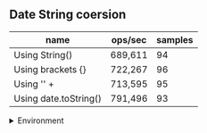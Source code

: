 ## Date String coersion

|name|ops/sec|samples|
|-|-|-|
|Using String()|689,611|94|
|Using brackets {}|722,267|96|
|Using '' + |713,595|95|
|Using date.toString()|791,496|93|


<details>
<summary>Environment</summary>

* __Machine:__ linux x64 | 2 vCPUs | 6.8GB Mem
* __Run:__ Sat Oct 14 2023 01:46:12 GMT+0000 (Coordinated Universal Time)
</details>

<!--
{"environment":{"platform":"linux","arch":"x64","cpus":2,"totalMemory":6.759757995605469},"benchmarks":[{"name":"Using String()","hz":689611.2108667956,"cycles":3,"stats":{"deviation":2.03164423386879e-7,"mean":0.0000014500924350447643,"moe":4.1071428141968196e-8,"rme":2.8323317293011274,"sem":2.0954810276514386e-8,"variance":4.127578293012302e-14}},{"name":"Using brackets {}","hz":722266.6429249278,"cycles":3,"stats":{"deviation":1.5372804076501195e-8,"mean":0.0000013845302282690907,"moe":3.0752012820950837e-9,"rme":0.22211153063372494,"sem":1.5689802459668795e-9,"variance":2.363231051744918e-16}},{"name":"Using '' + ","hz":713595.4137476428,"cycles":5,"stats":{"deviation":1.813385511650318e-8,"mean":0.000001401354297876194,"moe":3.646568786718651e-9,"rme":0.26021747621177355,"sem":1.8604942789380873e-9,"variance":3.2883670138632856e-16}},{"name":"Using date.toString()","hz":791496.0717181809,"cycles":7,"stats":{"deviation":1.5741095581134044e-8,"mean":0.0000012634301492225963,"moe":3.199260124995029e-9,"rme":0.2532201821338182,"sem":1.6322755739770556e-9,"variance":2.4778209009439773e-16}}]}-->
